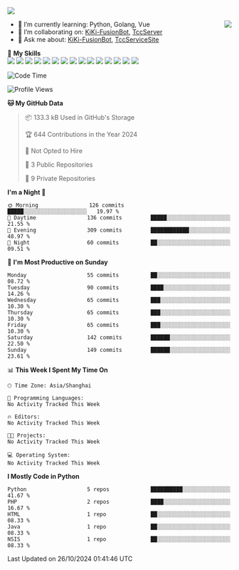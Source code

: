 [![](https://readme-typing-svg.herokuapp.com?size=25&duration=2500&color=8C43EA&vCenter=true&width=200&height=40&lines=Hi+there+%F0%9F%91%8B%F0%9F%8F%BB;I'm+KiKi-XC)](https://git.io/typing-svg)

<a href="#">
  <img align="right" src="https://github-readme-stats.vercel.app/api?username=KiKi-XC&theme=vue&show_icons=true&hide_border=false&count_private=true&show_icons=true&bg_color=15,f2f7fd,E0EAFC" />
</a>

- 🌱 I’m currently learning: Python, Golang, Vue
- 👯 I’m collaborating on: [KiKi-FusionBot](https://github.com/KiKi-XC), [TccServer](https://github.com/Tcc-Items)
- 💬 Ask me about: [KiKi-FusionBot](https://github.com/KiKi-XC), [TccServiceSite](https://github.com/KiKi-XC/TccServiceSite)

🌟 **My Skills**  
![](https://img.shields.io/badge/-Python-3e74a2?style=flat-square&logo=Python&logoColor=fff)
![](https://img.shields.io/badge/Go-00ADD8?logo=go&logoColor=fff&style=flat-square)
![](https://img.shields.io/badge/C%2B%2B-00599C?logo=cplusplus&logoColor=fff&style=flat-square)
![](https://img.shields.io/badge/-TypeScript-3178C6?style=flat-square&logo=TypeScript&logoColor=fff)
![](https://img.shields.io/badge/-Vue-4fc08d?style=flat-square&logo=Vue.js&logoColor=fff)
![](https://img.shields.io/badge/Node.js-5FA04E?logo=nodedotjs&logoColor=fff&style=flat-square)
![](https://img.shields.io/badge/HTML5-E34F26?logo=html5&logoColor=fff&style=flat-square)
![](https://img.shields.io/badge/CSS3-1572B6?logo=css3&logoColor=fff&style=flat-square)
![](https://img.shields.io/badge/Django-092E20?logo=django&logoColor=fff&style=flat-square)
![](https://img.shields.io/badge/-FastAPI-009688?style=flat-square&logo=FastAPI&logoColor=fff)
![](https://img.shields.io/badge/-Docker-2496ED?style=flat-square&logo=Docker&logoColor=fff)
![](https://img.shields.io/badge/-MongoDB-47A248?style=flat-square&logo=MongoDB&logoColor=fff)
![](https://img.shields.io/badge/MySQL-4479A1?logo=mysql&logoColor=fff&style=flat-square)
![](https://img.shields.io/badge/Wails-DF0000?logo=wails&logoColor=fff&style=flat-square)
![](https://img.shields.io/badge/Unreal%20Engine-0E1128?logo=unrealengine&logoColor=fff&style=flat-square)

<!--START_SECTION:waka-->
![Code Time](http://img.shields.io/badge/Code%20Time-42%20hrs%2022%20mins-blue)

![Profile Views](http://img.shields.io/badge/Profile%20Views-1-blue)

**🐱 My GitHub Data** 

> 📦 133.3 kB Used in GitHub's Storage 
 > 
> 🏆 644 Contributions in the Year 2024
 > 
> 🚫 Not Opted to Hire
 > 
> 📜 3 Public Repositories 
 > 
> 🔑 9 Private Repositories 
 > 
**I'm a Night 🦉** 

```text
🌞 Morning                126 commits         █████░░░░░░░░░░░░░░░░░░░░   19.97 % 
🌆 Daytime                136 commits         █████░░░░░░░░░░░░░░░░░░░░   21.55 % 
🌃 Evening                309 commits         ████████████░░░░░░░░░░░░░   48.97 % 
🌙 Night                  60 commits          ██░░░░░░░░░░░░░░░░░░░░░░░   09.51 % 
```
📅 **I'm Most Productive on Sunday** 

```text
Monday                   55 commits          ██░░░░░░░░░░░░░░░░░░░░░░░   08.72 % 
Tuesday                  90 commits          ████░░░░░░░░░░░░░░░░░░░░░   14.26 % 
Wednesday                65 commits          ███░░░░░░░░░░░░░░░░░░░░░░   10.30 % 
Thursday                 65 commits          ███░░░░░░░░░░░░░░░░░░░░░░   10.30 % 
Friday                   65 commits          ███░░░░░░░░░░░░░░░░░░░░░░   10.30 % 
Saturday                 142 commits         ██████░░░░░░░░░░░░░░░░░░░   22.50 % 
Sunday                   149 commits         ██████░░░░░░░░░░░░░░░░░░░   23.61 % 
```


📊 **This Week I Spent My Time On** 

```text
🕑︎ Time Zone: Asia/Shanghai

💬 Programming Languages: 
No Activity Tracked This Week

🔥 Editors: 
No Activity Tracked This Week

🐱‍💻 Projects: 
No Activity Tracked This Week

💻 Operating System: 
No Activity Tracked This Week
```

**I Mostly Code in Python** 

```text
Python                   5 repos             ██████████░░░░░░░░░░░░░░░   41.67 % 
PHP                      2 repos             ████░░░░░░░░░░░░░░░░░░░░░   16.67 % 
HTML                     1 repo              ██░░░░░░░░░░░░░░░░░░░░░░░   08.33 % 
Java                     1 repo              ██░░░░░░░░░░░░░░░░░░░░░░░   08.33 % 
NSIS                     1 repo              ██░░░░░░░░░░░░░░░░░░░░░░░   08.33 % 
```




 Last Updated on 26/10/2024 01:41:46 UTC
<!--END_SECTION:waka-->

